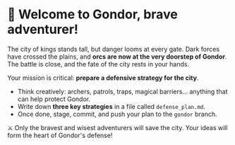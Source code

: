 # 🏰 **Welcome to Gondor, brave adventurer!**  

The city of kings stands tall, but danger looms at every gate. Dark forces have crossed the plains, and **orcs are now at the very doorstep of Gondor**. The battle is close, and the fate of the city rests in your hands.  

Your mission is critical: **prepare a defensive strategy for the city**.  

- Think creatively: archers, patrols, traps, magical barriers… anything that can help protect Gondor.  
- Write down **three key strategies** in a file called `defense_plan.md`.  
- Once done, stage, commit, and push your plan to the `gondor` branch.  

⚔️ Only the bravest and wisest adventurers will save the city. Your ideas will form the heart of Gondor's defense!
